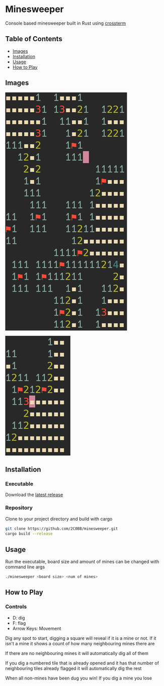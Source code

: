 # Minesweeper

Console based minesweeper built in Rust using [crossterm](https://crates.io/crates/crossterm)
## Table of Contents

- [Images](#images)
- [Installation](#installation)
- [Usage](#usage)
- [How to Play](#How-to-Play)

## Images

![an image of a large minesweeper board](images/board1.PNG)

![an image of a small minesweeper board](images/board2.PNG)

## Installation

### Executable

Download the [latest release](https://github.com/2C0BB/minesweeper/releases/latest)

### Repository

Clone to your project directory and build with cargo

```sh
git clone https://github.com/2C0BB/minesweeper.git
cargo build --release
```

## Usage

Run the executable, board size and amount of mines can be changed with command line args

```sh
./minesweeper <board size> <num of mines>
```

## How to Play

### Controls
- D: dig
- F: flag
- Arrow Keys: Movement

Dig any spot to start, digging a square will reveal if it is a mine or not. If it isn't a mine it shows a count of how many neighbouring mines there are

If there are no neighbouring mines it will automatically dig all of them

If you dig a numbered tile that is already opened and it has that number of neighbouring tiles already flagged it will automatically dig the rest

When all non-mines have been dug you win! If you dig a mine you lose

